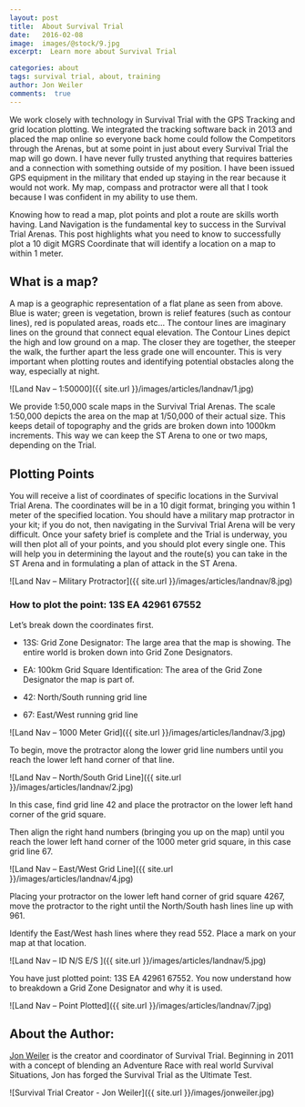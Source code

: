 ```yaml
---
layout: post
title:  About Survival Trial
date:   2016-02-08  
image:  images/@stock/9.jpg
excerpt:  Learn more about Survival Trial 

categories: about
tags: survival trial, about, training
author: Jon Weiler
comments:  true
---
```


We work closely with technology in Survival Trial with the GPS Tracking and grid location plotting.  We integrated the tracking software back in 2013 and placed the map online so everyone back home could follow the Competitors through the Arenas, but at some point in just about every Survival Trial the map will go down.  I have never fully trusted anything that requires batteries and a connection with something outside of my position.  I have been issued GPS equipment in the military that ended up staying in the rear because it would not work.  My map, compass and protractor were all that I took because I was confident in my ability to use them.  

Knowing how to read a map, plot points and plot a route are skills worth having.  Land Navigation is the fundamental key to success in the Survival Trial Arenas.  This post highlights what you need to know to successfully plot a 10 digit MGRS Coordinate that will identify a location on a map to within 1 meter. 

## What is a map?

A map is a geographic representation of a flat plane as seen from above.  Blue is water; green is vegetation, brown is relief features (such as contour lines), red is populated areas, roads etc…  The contour lines are imaginary lines on the ground that connect equal elevation.  The Contour Lines depict the high and low ground on a map.  The closer they are together, the steeper the walk, the further apart the less grade one will encounter.  This is very important when plotting routes and identifying potential obstacles along the way, especially at night. 
 
![Land Nav – 1:50000]({{ site.url }}/images/articles/landnav/1.jpg)

We provide 1:50,000 scale maps in the Survival Trial Arenas.  The scale 1:50,000 depicts the area on the map at 1/50,000 of their actual size.  This keeps detail of topography and the grids are broken down into 1000km increments.  This way we can keep the ST Arena to one or two maps, depending on the Trial.

## Plotting Points

You will receive a list of coordinates of specific locations in the Survival Trial Arena.  The coordinates will be in a 10 digit format, bringing you within 1 meter of the specified location.  You should have a military map protractor in your kit; if you do not, then navigating in the Survival Trial Arena will be very difficult.  Once your safety brief is complete and the Trial is underway, you will then plot all of your points, and you should plot every single one.  This will help you in determining the layout and the route(s) you can take in the ST Arena and in formulating a plan of attack in the ST Arena.

![Land Nav – Military Protractor]({{ site.url }}/images/articles/landnav/8.jpg)

### How to plot the point:  13S EA 42961 67552  

Let’s break down the coordinates first.  

* 13S:  Grid Zone Designator:  The large area that the map is showing.  The entire world is broken down into Grid Zone Designators.

* EA:  100km Grid Square Identification:  The area of the Grid Zone Designator the map is part of.

* 42:  North/South running grid line

* 67:  East/West running grid line

![Land Nav – 1000 Meter Grid]({{ site.url }}/images/articles/landnav/3.jpg)

To begin, move the protractor along the lower grid line numbers until you reach the lower left hand corner of that line. 
 
![Land Nav – North/South Grid Line]({{ site.url }}/images/articles/landnav/2.jpg)

In this case, find grid line 42 and place the protractor on the lower left hand corner of the grid square.  

Then align the right hand numbers (bringing you up on the map) until you reach the lower left hand corner of the 1000 meter grid square, in this case grid line 67.

![Land Nav – East/West Grid Line]({{ site.url }}/images/articles/landnav/4.jpg)

Placing your protractor on the lower left hand corner of grid square 4267, move the protractor to the right until the North/South hash lines line up with 961.  

Identify the East/West hash lines where they read 552.  Place a mark on your map at that location.

![Land Nav – ID N/S E/S ]({{ site.url }}/images/articles/landnav/5.jpg)

You have just plotted point: 13S EA 42961 67552.  You now understand how to breakdown a Grid Zone Designator and why it is used.

![Land Nav – Point Plotted]({{ site.url }}/images/articles/landnav/7.jpg)


## About the Author:

[Jon Weiler](http://jonweiler.com/) is the creator and coordinator of Survival Trial.  Beginning in 2011 with a concept of blending an Adventure Race with real world Survival Situations, Jon has forged the Survival Trial as the Ultimate Test.  

![Survival Trial Creator - Jon Weiler]({{ site.url }}/images/jonweiler.jpg)



